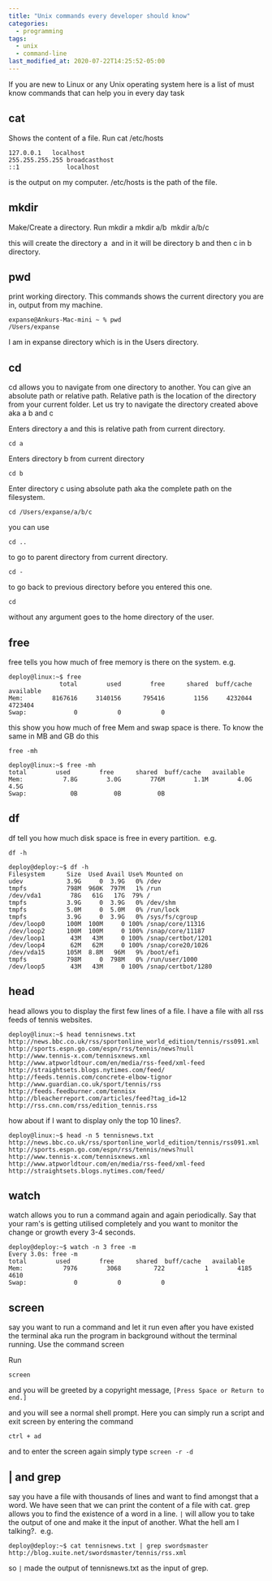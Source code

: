 ```yaml
---
title: "Unix commands every developer should know"
categories:
  - programming
tags:
  - unix
  - command-line
last_modified_at: 2020-07-22T14:25:52-05:00
---
```


If you are new to Linux or any Unix operating system here is a list of must know commands that can help you in every day task

## cat

Shows the content of a file. Run cat /etc/hosts

```
127.0.0.1	localhost
255.255.255.255	broadcasthost
::1             localhost
```

is the output on my computer. /etc/hosts is the path of the file.

## mkdir

Make/Create a directory. Run mkdir a mkdir a/b  mkdir a/b/c

this will create the directory a  and in it will be directory b and then c in b directory.

## pwd

print working directory. This commands shows the current directory you are in, output from my machine.

```
expanse@Ankurs-Mac-mini ~ % pwd 
/Users/expanse
```

I am in expanse directory which is in the Users directory.


## cd

cd allows you to navigate from one directory to another. You can give an absolute path or
relative path. Relative path is the location of the directory from your current folder.
Let us try to navigate the directory created above aka a b and c

Enters directory a and this is relative path from current directory.
```
cd a 
``` 

Enters directory b from current directory
```
cd b
``` 

Enter directory c using absolute path aka the complete path on the filesystem.
```
cd /Users/expanse/a/b/c
``` 

you can use 
```
cd ..
``` 
to go to parent directory from current directory.


```
cd -
``` 
to go back to previous directory before you entered this one.

```
cd
``` 
without any argument goes to the home directory of the user.


## free

free tells you how much of free memory is there on the system. e.g.

```
deploy@linux:~$ free
              total        used        free      shared  buff/cache   available
Mem:        8167616     3140156      795416        1156     4232044     4723404
Swap:             0           0           0
```

this show you how much of free Mem and swap space is there. To know the same in MB and GB do this 

```
free -mh
```

```
deploy@linux:~$ free -mh
total        used        free      shared  buff/cache   available
Mem:           7.8G        3.0G        776M        1.1M        4.0G        4.5G
Swap:            0B          0B          0B
```

## df

df tell you how much disk space is free in every partition.  e.g. 

```
df -h
```

```
deploy@deploy:~$ df -h 
Filesystem      Size  Used Avail Use% Mounted on
udev            3.9G     0  3.9G   0% /dev
tmpfs           798M  960K  797M   1% /run
/dev/vda1        78G   61G   17G  79% /
tmpfs           3.9G     0  3.9G   0% /dev/shm
tmpfs           5.0M     0  5.0M   0% /run/lock
tmpfs           3.9G     0  3.9G   0% /sys/fs/cgroup
/dev/loop0      100M  100M     0 100% /snap/core/11316
/dev/loop2      100M  100M     0 100% /snap/core/11187
/dev/loop1       43M   43M     0 100% /snap/certbot/1201
/dev/loop4       62M   62M     0 100% /snap/core20/1026
/dev/vda15      105M  8.8M   96M   9% /boot/efi
tmpfs           798M     0  798M   0% /run/user/1000
/dev/loop5       43M   43M     0 100% /snap/certbot/1280
```

## head

head allows you to display the first few lines of a file. I have a file with all rss feeds of tennis websites. 

```
deploy@linux:~$ head tennisnews.txt 
http://news.bbc.co.uk/rss/sportonline_world_edition/tennis/rss091.xml
http://sports.espn.go.com/espn/rss/tennis/news?null
http://www.tennis-x.com/tennisxnews.xml
http://www.atpworldtour.com/en/media/rss-feed/xml-feed
http://straightsets.blogs.nytimes.com/feed/
http://feeds.tennis.com/concrete-elbow-tignor
http://www.guardian.co.uk/sport/tennis/rss
http://feeds.feedburner.com/tennisx
http://bleacherreport.com/articles/feed?tag_id=12
http://rss.cnn.com/rss/edition_tennis.rss
```

how about if I want to display only the top 10 lines?. 

```
deploy@linux:~$ head -n 5 tennisnews.txt 
http://news.bbc.co.uk/rss/sportonline_world_edition/tennis/rss091.xml
http://sports.espn.go.com/espn/rss/tennis/news?null
http://www.tennis-x.com/tennisxnews.xml
http://www.atpworldtour.com/en/media/rss-feed/xml-feed
http://straightsets.blogs.nytimes.com/feed/
```

## watch

watch allows you to run a command again and again periodically. Say that your ram's is getting utilised completely and you want to monitor the change or growth every 3-4 seconds.

```
deploy@deploy:~$ watch -n 3 free -m
Every 3.0s: free -m                                                                                     total        used        free      shared  buff/cache   available
Mem:           7976        3068         722           1        4185        4610
Swap:             0           0           0
```

## screen

say you want to run a command and let it run even after you have existed the terminal aka run the program in background without the terminal running. Use the command screen

Run 
```
screen
``` 
and you will be greeted by a copyright message, 
```[Press Space or Return to end.]```

and you will see a normal shell prompt. Here you can simply run a script and exit screen by entering the command 

```
ctrl + ad
```

and to enter the screen again simply type  ```screen -r -d```


## | and grep

say you have a file with thousands of lines and want to find amongst that a word. 
We have seen that we can print the content of a file with cat. grep allows you to find the existence of a word in a line. `|` will allow you to take the output of one and make it the input of another. What the hell am I talking?.  e.g.

```
deploy@deploy:~$ cat tennisnews.txt | grep swordsmaster
http://blog.xuite.net/swordsmaster/tennis/rss.xml
```

so `|` made the output of tennisnews.txt as the input of grep.